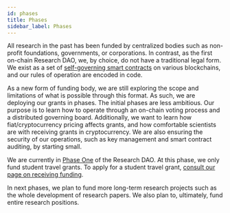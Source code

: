 ```yaml
---
id: phases
title: Phases
sidebar_label: Phases
---
```


All research in the past has been funded by centralized bodies such as non-profit foundations, governments, or corporations. In contrast, as the first on-chain Research DAO, we, by choice, do not have a traditional legal form. We exist as a set of [self-governing smart contracts](/contracts) on various blockchains, and our rules of operation are encoded in code.

As a new form of funding body, we are still exploring the scope and limitations of what is possible through this format. As such, we are deploying our grants in phases. The initial phases are less ambitious. Our purpose is to learn how to operate through an on-chain voting process and a distributed governing board. Additionally, we want to learn how fiat/cryptocurrency pricing affects grants, and how comfortable scientists are with receiving grants in cryptocurrency. We are also ensuring the security of our operations, such as key management and smart contract auditing, by starting small.

We are currently in [Phase One](/#phase-one) of the Research DAO. At this phase, we only fund student travel grants. To apply for a student travel grant, [consult our page on receiving funding](/applying).

In next phases, we plan to fund more long-term research projects such as the whole development of research papers. We also plan to, ultimately, fund entire research positions.
